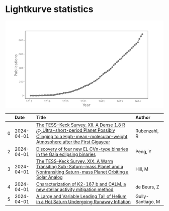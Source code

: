 
<h1>Lightkurve statistics</h1>

![publications](out/lightkurve-publications.png)  

|    | Date       | Title                                                                                                                                                                                                                                   | Author            |
|---:|:-----------|:----------------------------------------------------------------------------------------------------------------------------------------------------------------------------------------------------------------------------------------|:------------------|
|  0 | 2024-04-01 | [The TESS-Keck Survey. XII. A Dense 1.8 R <SUB>⊕</SUB> Ultra-short-period Planet Possibly Clinging to a High-mean-molecular-weight Atmosphere after the First Gigayear](https://ui.adsabs.harvard.edu/abs/2024AJ....167..153R/abstract) | Rubenzahl, R      |
|  2 | 2024-04-01 | [Discovery of four new EL CVn-type binaries in the Gaia eclipsing binaries](https://ui.adsabs.harvard.edu/abs/2024NewA..10702153P/abstract)                                                                                             | Peng, Y           |
|  3 | 2024-04-01 | [The TESS–Keck Survey. XIX. A Warm Transiting Sub-Saturn-mass Planet and a Nontransiting Saturn-mass Planet Orbiting a Solar Analog](https://ui.adsabs.harvard.edu/abs/2024AJ....167..151H/abstract)                                    | Hill, M           |
|  4 | 2024-04-01 | [Characterization of K2-167 b and CALM, a new stellar activity mitigation method](https://ui.adsabs.harvard.edu/abs/2024MNRAS.529.1047D/abstract)                                                                                       | de Beurs, Z       |
|  5 | 2024-04-01 | [A Large and Variable Leading Tail of Helium in a Hot Saturn Undergoing Runaway Inflation](https://ui.adsabs.harvard.edu/abs/2024AJ....167..142G/abstract)                                                                              | Gully-Santiago, M |
    